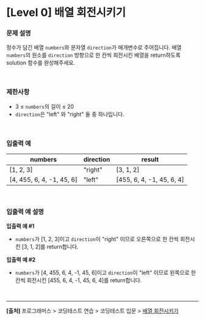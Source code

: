 # [Level 0] 배열 회전시키기

### 문제 설명
정수가 담긴 배열 `numbers`와 문자열 `direction`가 매개변수로 주어집니다. 배열 `numbers`의 원소를 `direction` 방향으로 한 칸씩 회전시킨 배열을 return하도록 solution 함수를 완성해주세요.

<br>

### 제한사항
* 3 ≤ `numbers`의 길이 ≤ 20
* `direction`은 "left" 와 "right" 둘 중 하나입니다.

<br>

### 입출력 예
|numbers|direction|result|
|---|---|---|
|[1, 2, 3]|"right"|[3, 1, 2]|
|[4, 455, 6, 4, -1, 45, 6]|"left"|[455, 6, 4, -1, 45, 6, 4]|

<br>

### 입출력 예 설명
**입출력 예 #1**
* `numbers`가 [1, 2, 3]이고 `direction`이 "right" 이므로 오른쪽으로 한 칸씩 회전시킨 [3, 1, 2]를 return합니다.

**입출력 예 #2**
* `numbers`가 [4, 455, 6, 4, -1, 45, 6]이고 `direction`이 "left" 이므로 왼쪽으로 한 칸씩 회전시킨 [455, 6, 4, -1, 45, 6, 4]를 return합니다.

<br>

---
**[출처]** 프로그래머스 > 코딩테스트 연습 > 코딩테스트 입문 > [배열 회전시키기](https://school.programmers.co.kr/learn/courses/30/lessons/120844)
